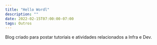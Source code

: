 ```yaml
---
title: "Hello Wordl"
description: ""
date: 2022-02-15T07:00:00-07:00
tags: Outros
---
```








Blog criado para postar tutoriais e atividades relacionados a Infra e Dev.
